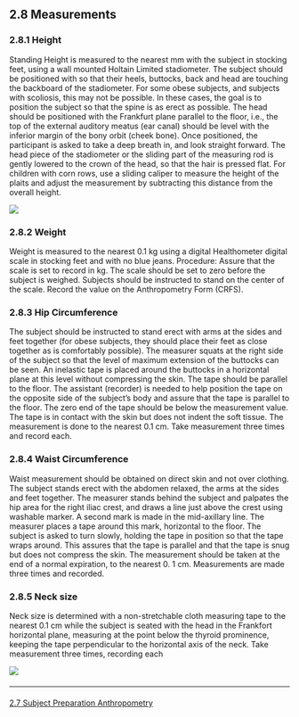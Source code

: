 ## 2.8 Measurements

### 2.8.1 Height
Standing Height is measured to the nearest mm with the subject in stocking feet, using a
wall mounted Holtain Limited stadiometer. The subject should be positioned with so that
their heels, buttocks, back and head are touching the backboard of the stadiometer. For
some obese subjects, and subjects with scoliosis, this may not be possible. In these
cases, the goal is to position the subject so that the spine is as erect as possible. The
head should be positioned with the Frankfurt plane parallel to the floor, i.e., the top of the
external auditory meatus (ear canal) should be level with the inferior margin of the bony
orbit (cheek bone). Once positioned, the participant is asked to take a deep breath in,
and look straight forward. The head piece of the stadiometer or the sliding part of the
measuring rod is gently lowered to the crown of the head, so that the hair is pressed flat.
For children with corn rows, use a sliding caliper to measure the height of the plaits and
adjust the measurement by subtracting this distance from the overall height.

<div class="center">
  <img src=":images_path:/anthro-01.png">
</div>

### 2.8.2 Weight
Weight is measured to the nearest 0.1 kg using a digital Healthometer digital scale in
stocking feet and with no blue jeans. Procedure: Assure that the scale is set to record in
kg. The scale should be set to zero before the subject is weighed. Subjects should be
instructed to stand on the center of the scale. Record the value on the Anthropometry
Form (CRFS).

### 2.8.3 Hip Circumference
The subject should be instructed to stand erect with arms at the sides and feet together
(for obese subjects, they should place their feet as close together as is comfortably
possible). The measurer squats at the right side of the subject so that the level of
maximum extension of the buttocks can be seen. An inelastic tape is placed around the
buttocks in a horizontal plane at this level without compressing the skin. The tape should
be parallel to the floor. The assistant (recorder) is needed to help position the tape on
the opposite side of the subject’s body and assure that the tape is parallel to the floor.
The zero end of the tape should be below the measurement value. The tape is in contact
with the skin but does not indent the soft tissue. The measurement is done to the
nearest 0.1 cm. Take measurement three times and record each.

### 2.8.4 Waist Circumference
Waist measurement should be obtained on direct skin and not over clothing.
The subject stands erect with the abdomen relaxed, the arms at the sides and feet
together. The measurer stands behind the subject and palpates the hip area for the right
iliac crest, and draws a line just above the crest using washable marker. A second mark
is made in the mid-axillary line. The measurer places a tape around this mark, horizontal
to the floor. The subject is asked to turn slowly, holding the tape in position so that the
tape wraps around. This assures that the tape is parallel and that the tape is snug but
does not compress the skin. The measurement should be taken at the end of a normal
expiration, to the nearest 0. 1 cm. Measurements are made three times and recorded.

### 2.8.5 Neck size
Neck size is determined with a non-stretchable cloth measuring tape to the nearest
0.1 cm while the subject is seated with the head in the Frankfort horizontal plane,
measuring at the point below the thyroid prominence, keeping the tape perpendicular to
the horizontal axis of the neck. Take measurement three times, recording each

<div class="center">
  <img src=":images_path:/anthro-02.png">
</div>


<hr class="soften" style="margin-top: 20px;margin-bottom: 20px;"/>

<div class="center">
<div class="btn-group">
  <a href=":pages_path:/manuals/anthropometry/2-07-subject-preparation.md" class="btn btn-default">
    <span class="glyphicon glyphicon-chevron-left"></span>
    2.7 Subject Preparation
  </a>

  <a href=":pages_path:/manuals/anthropometry" class="btn btn-default">
    <span class="glyphicon glyphicon-chevron-up"></span>
    Anthropometry
  </a>
</div>
</div>

